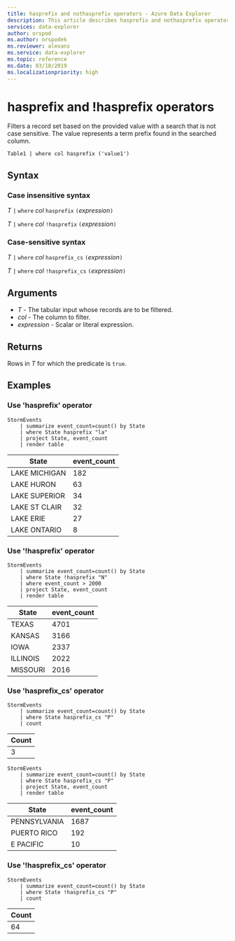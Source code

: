 ```yaml
---
title: hasprefix and nothasprefix operators - Azure Data Explorer
description: This article describes hasprefix and nothasprefix operators in Azure Data Explorer.
services: data-explorer
author: orspod
ms.author: orspodek
ms.reviewer: alexans
ms.service: data-explorer
ms.topic: reference
ms.date: 03/18/2019
ms.localizationpriority: high
---
```

# hasprefix and !hasprefix operators

Filters a record set based on the provided value with a search that is not case sensitive. The value represents a term prefix found in the searched column.

```kusto
Table1 | where col hasprefix ('value1')
```
 
## Syntax

### Case insensitive syntax

*T* `|` `where` *col* `hasprefix` `(`*expression*`)`   
 
*T* `|` `where` *col* `!hasprefix` `(`*expression*`)`   

### Case-sensitive syntax

*T* `|` `where` *col* `hasprefix_cs` `(`*expression*`)`   

*T* `|` `where` *col* `!hasprefix_cs` `(`*expression*`)`  

## Arguments

* *T* - The tabular input whose records are to be filtered.
* *col* - The column to filter.
* *expression* - Scalar or literal expression.

## Returns

Rows in *T* for which the predicate is `true`.

## Examples  

### Use 'hasprefix' operator

```kusto
StormEvents
    | summarize event_count=count() by State
    | where State hasprefix "la"
    | project State, event_count
    | render table
```

|State|event_count|
|-----|-----------|
|LAKE MICHIGAN|182|
|LAKE HURON|63|
|LAKE SUPERIOR|34|
|LAKE ST CLAIR|32|
|LAKE ERIE|27|
|LAKE ONTARIO|8|

### Use '!hasprefix' operator

```kusto
StormEvents
    | summarize event_count=count() by State
    | where State !hasprefix "N"
    | where event_count > 2000
    | project State, event_count
    | render table
```

|State|event_count|
|-----|-----------|
|TEXAS|4701|
|KANSAS|3166|
|IOWA|2337|
|ILLINOIS|2022|
|MISSOURI|2016|

### Use 'hasprefix_cs' operator

```kusto
StormEvents
    | summarize event_count=count() by State
    | where State hasprefix_cs "P"
    | count 
```

|Count|
|-----|
|3|

```kusto
StormEvents
    | summarize event_count=count() by State
    | where State hasprefix_cs "P"
    | project State, event_count
    | render table
```

|State|event_count|
|-----|-----------|
|PENNSYLVANIA|1687|
|PUERTO RICO|192|
|E PACIFIC|10|

### Use '!hasprefix_cs' operator

```kusto
StormEvents
    | summarize event_count=count() by State
    | where State !hasprefix_cs "P"
    | count
```

|Count|
|-----|
|64|